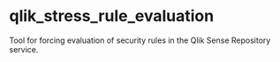 # qlik_stress_rule_evaluation
Tool for forcing evaluation of security rules in the Qlik Sense Repository service.
